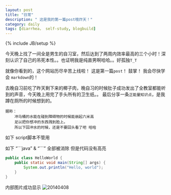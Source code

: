 ```yaml
---
layout: post
title: "日常"
description: " 这是我的第一篇post哦炸天！"
category: daily
tags: [diarrhea， self-study, blogbuild]
---
```

{% include JB/setup %}

今天晚上找了一间全是男生的自习室，然后达到了两周内效率最高的三个小时！深刻认识了自己的吊死本性。。也证明我是纯直男啊哈哈。。好孤独`T_T`

就像你看到的，这个网站历尽辛苦上线啦！ 这是第一篇`post`！ 鼓掌！ 我会尽快学会
`markdown`的！

去晚自习前吃了昨天剩下来的椰子肉，晚自习的时候肚子成功发出了全教室都能听到的声音，今天晚上用完了手头所有的卫生纸。。
最后分享一条`正能量知识点`，是我蹲在厕所的时候想到的。

	据称： 
		冲马桶的水能在碰到障碍物的时候能崩起六米高
		足以把你想冲的东西溅到脸上。
		所以下回冲水的时候，还是不要回头看了吧 哈哈

如下 script脚本不管用
    <script>
        document.location = 'http://example.com/?q=markdown+cheat+sheet';
    </script>

如下 “\`\`\`java” & “\`\`\`” 全部被消除 但是代码没有高亮
```java
public class HelloWorld {
    public static void main(String[] args) {
        System.out.println("Hello, world");
    }
}
```

内部图片成功显示
![20140408](https://raw.github.com/franzzzz/franzzzz.github.com/master/pic/210140408.gif)
